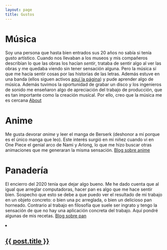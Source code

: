 ```yaml
---
layout: page
title: Gustos
---
```


# Música

Soy una persona que hasta bien entrados sus 20 años no sabía si tenía gusto artístico. Cuando nos llevaban a los museos y mis compañeros describían lo que las obras los hacían *sentir*, trataba de sentir algo al ver las obras y me quedaba viendo sin tener sensación alguna. Pero la música sí que me hacía sentir cosas por las historias de las letras. Además estuve en una banda (ellos siguen activos [aquí la página](https://www.facebook.com/qamaabanda)) y pude aprender algo de música. Además tuvimos la oportunidad de grabar un disco y los ingenieros de sonido me enseñaron algo de apreciación del trabajo de producción, que es tan importante como la creación musical. Por ello, creo que la música me es cercana <a class="page-link" href="/failosophy/about/">About</a>

# Anime

Me gusta devorar *anime* y leer el manga de Berserk (deshonor a mí porque es el único manga que leo). Este interés surgió en mi niñez cuando vi en One Piece el genial arco de Nami y Arlong, lo que me hizo buscar otras animaciones que me generaran la misma sensación. [Blog sobre anime](https://failosophy.smvi.co/melodias/anime)


# Panadería

El encierro del 2020 tenía que dejar algo bueno. Me he dado cuenta que al igual que arreglar computadoras, hacer pan es algo que me hace sentir bien. Sospecho que esto se debe a que puedo ver el resultado de mi trabajo en un objeto concreto: o bien una pc arreglada, o bien un delicioso pan horneado. Contrario al trabajo en filosofía que suele ser ingrato y tengo la sensación de que no hay una aplicación concreta del trabajo. Aquí pondré algunas de mis recetas. [Blog sobre pan](https://failosophy.smvi.co/melodias/panader%C3%ADa)

<li>
  <h2><a href="{{ post.url }}">{{ post.title }}</a></h2>
</li>
